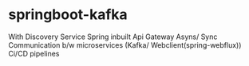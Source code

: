 # springboot-kafka
With Discovery Service
Spring inbuilt Api Gateway
Asyns/ Sync Communication b/w microservices
(Kafka/ Webclient(spring-webflux))
Ci/CD pipelines 
